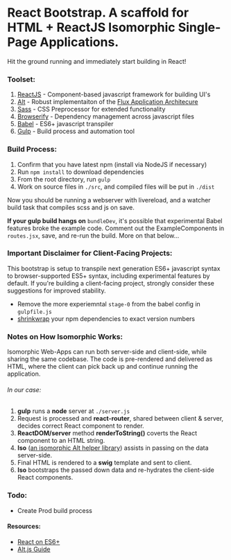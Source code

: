 # React Bootstrap. A scaffold for __HTML + ReactJS__ Isomorphic Single-Page Applications.

Hit the ground running and immediately start building in React!

### Toolset:
1. [ReactJS](https://facebook.github.io/react/) - Component-based javascript framework for building UI's
2. [Alt](http://alt.js.org/) - Robust implementaiton of the [Flux Application Architecure](https://facebook.github.io/flux/docs/overview.html)
3. [Sass](http://sass-lang.com/) - CSS Preprocessor for extended functionality
4. [Browserify](http://browserify.org/) - Dependency management across javascript files
5. [Babel](https://babeljs.io/) - ES6+ javascript transpiler
6. [Gulp](http://gulpjs.com/) - Build process and automation tool

### Build Process:
1. Confirm that you have latest npm (install via NodeJS if necessary)
2. Run `npm install` to download dependencies
3. From the root directory, run `gulp`
4. Work on source files in `./src`, and compiled files will be put in `./dist`

Now you should be running a webserver with livereload, and a watcher build task that compiles scss and js on save.

**If your gulp build hangs on** `bundleDev`, it's possible that experimental Babel features broke the example code. Comment out the ExampleComponents in `routes.jsx`, save, and re-run the build. More on that below...

### Important Disclaimer for Client-Facing Projects:
This bootstrap is setup to transpile next generation ES6+ javascript syntax to browser-supported ES5+ syntax, including experimental features by default. If you're building a client-facing project, strongly consider these suggestions for improved stability.
* Remove the more experiemntal `stage-0` from the babel config in `gulpfile.js`
* [shrinkwrap](https://docs.npmjs.com/cli/shrinkwrap) your npm dependencies to exact version numbers

### Notes on How Isomorphic Works:
Isomorphic Web-Apps can run both server-side and client-side, while sharing the same codebase. The code is pre-rendered and delivered as HTML, where the client can pick back up and continue running the application.
###### In our case:
1. **gulp** runs a **node** server at `./server.js`  
2. Request is processed and **react-router**, shared between client & server, decides correct React component to render.
3. **ReactDOM/server** method **renderToString()** coverts the React component to an HTML string.
4. **Iso** ([an isomorphic Alt helper library]((https://github.com/goatslacker/iso))) assists in passing on the data server-side.
5. Final HTML is rendered to a **swig** template and sent to client.
6. **Iso** bootstraps the passed down data and re-hydrates the client-side React components.

### Todo:
* Create Prod build process

#### Resources: 
* [React on ES6+](http://babeljs.io/blog/2015/06/07/react-on-es6-plus/)
* [Alt.js Guide](http://alt.js.org/guide/)

